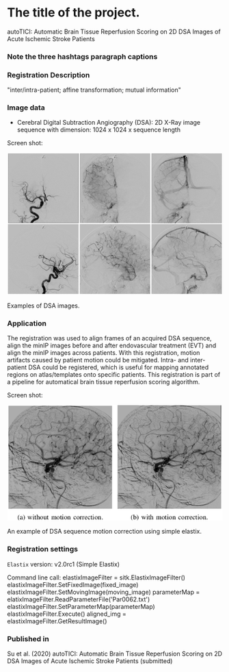 # The title of the project.
autoTICI: Automatic Brain Tissue Reperfusion Scoring on 2D DSA Images of Acute Ischemic Stroke Patients
### Note the three hashtags paragraph captions

###  Registration Description
"inter/intra-patient; affine transformation; mutual information"


###  Image data

 * Cerebral Digital Subtraction Angiography (DSA): 2D X-Ray image sequence with dimension: 1024 x 1024 x sequence length

Screen shot:

![alt-text](DSA_examples.png)

Examples of DSA images.


###  Application

The registration was used to align frames of an acquired DSA sequence, align the minIP images before and after endovascular treatment (EVT) and align the minIP images across patients. With this registration, motion artifacts caused by patient motion could be mitigated. Intra- and inter- patient DSA could be registered, which is useful for mapping annotated regions on atlas/templates onto specific patients. This registration is part of a pipeline for automatical brain tissue reperfusion scoring algorithm.

Screen shot:

![alt-text](motion_correction.png)

An example of DSA sequence motion correction using simple elastix.

###  Registration settings

`Elastix` version: v2.0rc1 (Simple Elastix)

Command line call:
    elastixImageFilter = sitk.ElastixImageFilter()
    elastixImageFilter.SetFixedImage(fixed_image)
    elastixImageFilter.SetMovingImage(moving_image)
    parameterMap = elatixImageFilter.ReadParameterFile('Par0062.txt')
    elastixImageFilter.SetParameterMap(parameterMap)
    elastixImageFilter.Execute()
    aligned_img = elastixImageFilter.GetResultImage()


###  Published in

Su et al. (2020) autoTICI: Automatic Brain Tissue Reperfusion Scoring on 2D DSA Images of Acute Ischemic Stroke Patients (submitted)
